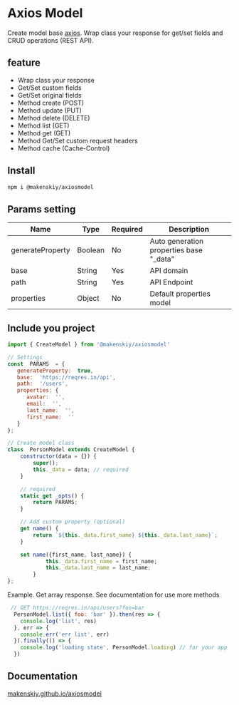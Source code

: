 
# Axios Model

Create model base [axios](https://github.com/axios/axios). 
Wrap class your response for get/set fields and CRUD operations (REST API).

## feature

 - Wrap class your response
 - Get/Set custom fields
 - Get/Set original fields
 - Method create (POST)
 - Method update (PUT)
 - Method delete (DELETE)
 - Method list (GET)
 - Method get (GET)
 - Method Get/Set custom request headers
- Method cache (Cache-Control)

## Install

```bash
npm i @makenskiy/axiosmodel
```

## Params setting

| Name  | Type | Required | Description
| ------------- | ------------- | ------------- | ------------- |
| generateProperty  | Boolean  | No  | Auto generation properties base "_data"  |
| base  | String   | Yes  | API domain  |
| path  | String   | Yes  | API Endpoint  |
| properties  | Object   | No  |  Default properties model |

## Include you project

```js
import { CreateModel } from '@makenskiy/axiosmodel'

// Settings
const  PARAMS  = {
   generateProperty:  true,
   base:  'https://reqres.in/api',
   path:  '/users',
   properties: {
      avatar:  '',
      email:  '',
      last_name:  '',
      first_name:  ''
   }
};

// Create model class
class  PersonModel extends CreateModel {
    constructor(data = {}) {
    	super();
    	this._data = data; // required
    }

    // required
    static get _opts() {
    	return PARAMS;
    }

    // Add custom property (optional)
    get name() {
    	return `${this._data.first_name} ${this._data.last_name}`;
    }

    set name({first_name, last_name}) {
			this._data.first_name = first_name;
			this._data.last_name = last_name;
		}
};
```

Example. Get array response. See documentation for use more methods

```js
 // GET https://reqres.in/api/users?foo=bar
  PersonModel.list({ foo: 'bar' }).then(res => {
    console.log('list', res)
  }, err => {
    console.err('err list', err)
  }).finally(() => {
    console.log('loading state', PersonModel.loading) // for your app
  })
```

## Documentation

[makenskiy.github.io/axiosmodel](https://makenskiy.github.io/axiosmodel/)